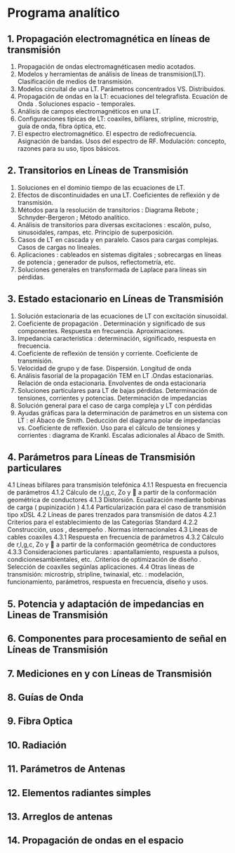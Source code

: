 # Programa analítico

## 1.  Propagación electromagnética en líneas de transmisión

1. Propagación de ondas electromagnéticasen medio acotados.
2. Modelos y herramientas de análisis de líneas de transmision(LT). Clasificación de medios de transmisión.
3. Modelos circuital de una LT. Parámetros concentrados VS. Distribuidos.
4. Propagación de ondas en la LT: ecuaciones del telegrafista. Ecuación de Onda . Soluciones espacio - temporales.
5. Análisis de campos electromagnéticos en una LT.
6. Configuraciones tipicas de LT: coaxiles, bifilares, stripline, microstrip, guía de onda, fibra óptica, etc.
7. El espectro electromagnético. El espectro de rediofrecuencia. Asignación de bandas. Usos del espectro de RF. Modulación: concepto, razones para su uso, tipos básicos.

## 2. Transitorios en Líneas de Transmisión
1. Soluciones en el dominio tiempo de las ecuaciones de LT.
2. Efectos de discontinuidades en una LT. Coeficientes de reflexión y de transmisión.
3. Métodos para la resolución de transitorios : Diagrama Rebote ; Schnyder-Bergeron ; Método analítico.
4. Análisis de transitorios para diversas excitaciones : escalón, pulso, sinusoidales, rampas, etc. Principio de superposición.
5. Casos de LT en cascada y en paralelo. Casos para cargas complejas. Casos de cargas no lineales.
6. Aplicaciones : cableados en sistemas digitales ; sobrecargas en líneas de potencia ; generador de pulsos, reflectometría, etc.
7. Soluciones generales en transformada de Laplace para líneas sin pérdidas.

## 3. Estado estacionario en Líneas de Transmisión
1. Solución estacionaria de las ecuaciones de LT con excitación sinusoidal.
2. Coeficiente de propagación . Determinación y significado de sus componentes. Respuesta en frecuencia. Aproximaciones.
3. Impedancia característica : determinación, significado, respuesta en frecuencia.
4. Coeficiente de reflexión de tensión y corriente. Coeficiente de transmisión.
5. Velocidad de grupo y de fase. Dispersión. Longitud de onda
6. Análisis fasorial de la propagación TEM en LT .Ondas estacionarias. Relación de onda estacionaria. Envolventes de onda estacionaria
7. Soluciones particulares para LT de bajas pérdidas. Determinación de tensiones, corrientes y potencias. Determinación de impedancias
8. Solución general para el caso de carga compleja y LT con pérdidas
9. Ayudas gráficas para la determinación de parámetros en un sistema con LT : el Ábaco de Smith. Deducción del diagrama polar de impedancias vs. Coeficiente de reflexión. Uso para el cálculo de tensiones y corrientes : diagrama de Krankl. Escalas adicionales al Ábaco de Smith.

## 4. Parámetros para Líneas de Transmisión particulares
4.1 Líneas bifilares para transmisión telefónica
4.1.1 Respuesta en frecuencia de parámetros
4.1.2 Cálculo de r,l,g,c, Zo y  a partir de la conformación geométrica de conductores
4.1.3 Distorsión. Ecualización mediante bobinas de carga ( pupinización )
4.1.4 Particularización para el caso de transmisión tipo xDSL
4.2 Líneas de pares trenzados para transmisión de datos
4.2.1 Criterios para el establecimiento de las Categorías Standard
4.2.2 Construcción, usos , desempeño . Normas internacionales
4.3 Líneas de cables coaxiles
4.3.1 Respuesta en frecuencia de parámetros
4.3.2 Cálculo de r,l,g,c, Zo y  a partir de la conformación geométrica de conductores
4.3.3 Consideraciones particulares : apantallamiento, respuesta a pulsos, condicionesambientales, etc. .Criterios de optimización de diseño . Selección de coaxiles segúnlas aplicaciones.
4.4 Otras líneas de transmisión: microstrip, stripline, twinaxial, etc. : modelación,
funcionamiento, parámetros, respuesta en frecuencia, diseño y usos.

## 5. Potencia y adaptación de impedancias en Lineas de Transmisión


## 6. Componentes para procesamiento de señal en Líneas de Transmisión


## 7. Mediciones en y con Líneas de Transmisión


## 8. Guías de Onda


## 9. Fibra Optica


## 10. Radiación


## 11. Parámetros de Antenas


## 12. Elementos radiantes simples


## 13. Arreglos de antenas


## 14. Propagación de ondas en el espacio

